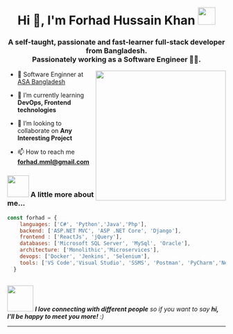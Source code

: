 
<h1 align="center">Hi 👋, I'm Forhad Hussain Khan <img src="https://media.giphy.com/media/WUlplcMpOCEmTGBtBW/giphy.gif" width="40"></h1>
<h3 align="center">A self-taught, passionate and fast-learner full-stack developer from Bangladesh.<br/> Passionately working as a Software Engineer 👨‍🎓.</h3>
<img align='right' src="https://user-images.githubusercontent.com/58518192/87162442-bf3e8180-c2e7-11ea-9f2a-53a50306b7ce.gif" width="300">

- 🔭 Software Enginner at <a href="https://asa.org.bd/">ASA Bangladesh</a>

- 🌱 I’m currently learning **DevOps, Frontend technologies**

- 👯 I’m looking to collaborate on **Any Interesting Project**

- 📫 How to reach me **forhad.mml@gmail.com**


### <img src="https://media.giphy.com/media/VgCDAzcKvsR6OM0uWg/giphy.gif" width="50"> A little more about me...  
```javascript
const forhad = {
    languages: ['C#', 'Python','Java','Php'],
    backend: ['ASP.NET MVC', 'ASP .NET Core', 'Django'],
    frontend : ['ReactJs', 'jQuery'],
    databases: ['Microsoft SQL Server', 'MySql', 'Oracle'],
    architecture: ['Monolithic','Microservices'],
    devops: ['Docker', 'Jenkins', 'Selenium'],
    tools: ['VS Code','Visual Studio', 'SSMS', 'Postman', 'PyCharm','NetBeans','Eclipse']
  }
  
```

<img src="https://media.giphy.com/media/LnQjpWaON8nhr21vNW/giphy.gif" width="60"> <em><b>I love connecting with different people</b> so if you want to say <b>hi, I'll be happy to meet you more!</b> :)</em>

---
